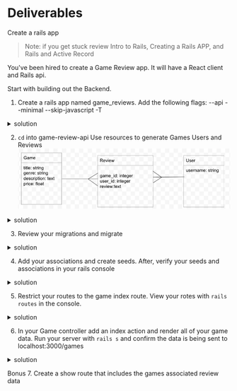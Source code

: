 

# Deliverables
Create a rails app 

>Note: if you get stuck review Intro to Rails, Creating a Rails APP, and Rails and Active Record 

You've been hired to create a Game Review app. It will have a React client and Rails api. 

Start with building out the Backend.

1. Create a rails app named game_reviews. Add the following flags: --api --minimal --skip-javascript -T
 <details>
      <summary>
        solution 
      </summary>
      <hr/>
        rails new game-review-api --api --minimal --skip-javascript -T
      <hr/>
 </details>

2. `cd` into game-review-api Use resources to generate Games Users and Reviews 
![game_domain](assets/game_domain.png)


 <details>
      <summary>
        solution 
      </summary>
      <hr/>
        rails g resource game title genre description:text price:float
        </br>
        rails g resource user username 
        </br>
        rails g resource review game:belongs_to user:belongs_to review:text
      <hr/>
 </details>

3. Review your migrations and migrate

 <details>
      <summary>
        solution 
      </summary>
      <hr/>
      <img src="assets/schema_image.png"
        alt="schema"
        style="margin-right: 10px;" />
      <hr/>
 </details>

 4. Add your associations and create seeds. After, verify  your seeds and associations in your rails console 
 
 <details>
      <summary>
        solution 
      </summary>
      <hr/>
      <img src="assets/seed_image.png"
        alt="seeds"
        style="margin-right: 10px;" />
        <img src="assets/game_model.png"
        alt="game model"
        style="margin-right: 10px;" />
        <img src="assets/user_model.png"
        alt="user model"
        style="margin-right: 10px;" />
        <img src="assets/review_model.png"
        alt="seeds"
        style="margin-right: 10px;" />
      <hr/>
 </details>

 5. Restrict your routes to the game index route. View your rotes with `rails routes` in the console. 

 <details>
      <summary>
        solution 
      </summary>
      <hr/>
      <img src="assets/rails_routes.png"
        alt="routes"
        style="margin-right: 10px;" />
        <img src="assets/console_routes.png"
        alt="console routes"
        style="margin-right: 10px;" />
      <hr/>
 </details>

 6. In your Game controller add an index action and render all of your game data.
 Run your server with `rails s` and confirm the data is being sent to localhost:3000/games

  <details>
      <summary>
        solution 
      </summary>
      <hr/>
      <img src="assets/game_index.png"
        alt="game index"
        style="margin-right: 10px;" />
      <hr/>
 </details>

 Bonus
 7. Create a show route that includes the games associated review data